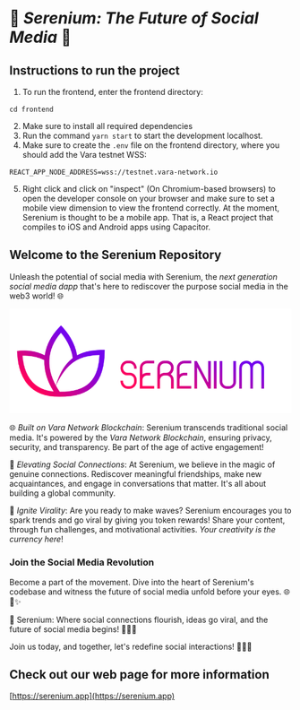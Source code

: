 # 🌟 *Serenium: The Future of Social Media* 🚀

## Instructions to run the project

1. To run the frontend, enter the frontend directory:
```
cd frontend
```
2. Make sure to install all required dependencies
3. Run the command ```yarn start``` to start the development localhost.
4. Make sure to create the ```.env``` file on the frontend directory, where you should add the Vara testnet WSS:
```
REACT_APP_NODE_ADDRESS=wss://testnet.vara-network.io
```
5. Right click and click on "inspect" (On Chromium-based browsers) to open the developer console on your browser and make sure to set a mobile view dimension to view the frontend correctly. At the moment, Serenium is thought to be a mobile app. That is, a React project that compiles to iOS and Android apps using Capacitor.

## Welcome to the Serenium Repository

Unleash the potential of social media with Serenium, the *next generation social media dapp* that's here to rediscover the purpose social media in the web3 world! 🌐

![Serenium Logo](SereniumLogo.png)

🌐 *Built on Vara Network Blockchain*: Serenium transcends traditional social media. It's powered by the *Vara Network Blockchain*, ensuring privacy, security, and transparency. Be part of the age of active engagement!

🤝 *Elevating Social Connections*: At Serenium, we believe in the magic of genuine connections. Rediscover meaningful friendships, make new acquaintances, and engage in conversations that matter. It's all about building a global community.

🚀 *Ignite Virality*: Are you ready to make waves? Serenium encourages you to spark trends and go viral by giving you token rewards! Share your content, through fun challenges, and motivational activities. *Your creativity is the currency here*!

### Join the Social Media Revolution

Become a part of the movement. Dive into the heart of Serenium's codebase and witness the future of social media unfold before your eyes. 🌐💬✨

🚀 Serenium: Where social connections flourish, ideas go viral, and the future of social media begins! 🌟🌼🌐

Join us today, and together, let's redefine social interactions! 👥💬🌐

## Check out our web page for more information
[https://serenium.app](https://serenium.app)

